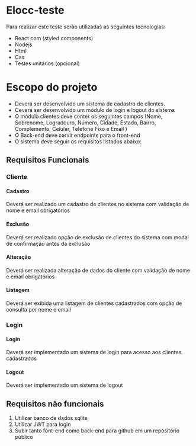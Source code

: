 # Elocc-teste
Para realizar este teste serão utilizadas as seguintes tecnologias:
* React com (styled components)
* Nodejs
* Html
* Css
* Testes unitários (opcional)

# Escopo do projeto
* Deverá ser desenvolvido um sistema de cadastro de clientes. 
* Ceverá ser desenvolvido um módulo de login e logout do sistema
* O módulo clientes deve conter os seguintes campos (Nome, Sobrenome, Logradouro, Número, Cidade, Estado, Bairro, Complemento, Celular, Telefone Fixo e Email )
* O Back-end deve servir endpoints para o front-end
* O sistema deve seguir os requisitos listados abaixo:

## Requisitos Funcionais

### Cliente

#### **Cadastro**
Deverá ser realizado um cadastro de clientes no sistema com validação de nome e email obrigatórios
#### **Exclusão**
Deverá ser realizado opção de exclusão de clientes do sistema com modal de confirmação antes da exclusão
#### **Alteração**
Deverá ser realizada alteração de dados do cliente com validação de nome e email obrigatórios
#### **Listagem**
Deverá ser exibida uma listagem de clientes cadastrados com opção de consulta por nome e email

### Login

#### **Login**
Deverá ser implementado um sistema de login para acesso aos clientes cadastrados
#### **Logout**
Deverá ser implementado um sistema de logout

## Requisitos não funcionais

1. Utilizar banco de dados sqlite
2. Utilizar JWT para login
3. Subir tanto font-end como back-end para github em um repositório público

